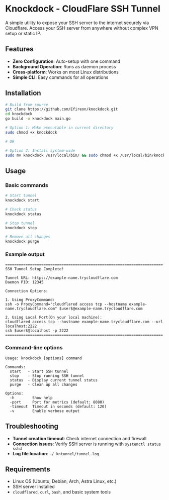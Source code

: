# Knockdock - CloudFlare SSH Tunnel

A simple utility to expose your SSH server to the internet securely via Cloudflare. Access your SSH server from anywhere without complex VPN setup or static IP.

## Features

- **Zero Configuration**: Auto-setup with one command
- **Background Operation**: Runs as daemon process
- **Cross-platform**: Works on most Linux distributions
- **Simple CLI**: Easy commands for all operations

## Installation

```bash
# Build from source
git clone https://github.com/Efireon/knockdock.git
cd knockdock
go build -o knockdock main.go

# Option 1: Make executable in current directory
sudo chmod +x knockdock

# OR

# Option 2: Install system-wide
sudo mv knockdock /usr/local/bin/ && sudo chmod +x /usr/local/bin/knockdock
```

## Usage

### Basic commands

```bash
# Start tunnel
knockdock start

# Check status
knockdock status

# Stop tunnel
knockdock stop

# Remove all changes
knockdock purge
```

### Example output

```
======================================================================
SSH Tunnel Setup Complete!

Tunnel URL: https://example-name.trycloudflare.com
Daemon PID: 12345

Connection Options:

1. Using ProxyCommand:
ssh -o ProxyCommand="cloudflared access tcp --hostname example-name.trycloudflare.com" $user$@example-name.trycloudflare.com

2. Using Local Port(On your local machine):
cloudflared access tcp --hostname example-name.trycloudflare.com --url localhost:2222
ssh $user$@localhost -p 2222
======================================================================
```

### Command-line options

```
Usage: knockdock [options] command

Commands:
  start   - Start SSH tunnel
  stop    - Stop running SSH tunnel
  status  - Display current tunnel status
  purge   - Clean up all changes

Options:
  -h        Show help
  -port     Port for metrics (default: 8080)
  -timeout  Timeout in seconds (default: 120)
  -v        Enable verbose output
```

## Troubleshooting

- **Tunnel creation timeout**: Check internet connection and firewall
- **Connection issues**: Verify SSH server is running with `systemctl status sshd`
- **Log file location**: `~/.kntunnel/tunnel.log`

## Requirements

- Linux OS (Ubuntu, Debian, Arch, Astra Linux, etc.)
- SSH server installed
- `cloudflared`, `curl`, `bash`, and basic system tools

